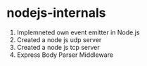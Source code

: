 # nodejs-internals

<ol>
  <li>Implemneted own event emitter in Node.js</li>
  <li>Created a node js udp server</li>
  <li>Created a node js tcp server</li>
  <li>Express Body Parser Middleware</li>
</ol>
